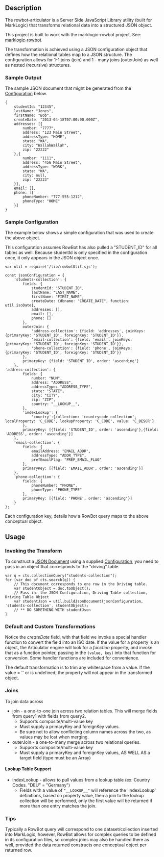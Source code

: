 ## Description

The rowbot-articulator is a Server Side JavaScript Library utility (built for MarkLogic) that transforms relational data into a structured JSON object.

This project is built to work with the marklogic-rowbot project.  See: [marklogic-rowbot](https://github.com/bradmann/marklogic-rowbot).

The transformation is achieved using a JSON configuration object that defines how the relational tables map to a JSON structure.  The configuration allows for 1-1 joins (join) and 1 - many joins (outerJoin) as well as nested (recursive) structures.

### Sample Output
The sample JSON document that might be generated from the [Configuration](#sample-configuration) below.

```
{
	studentId: "12345",
	lastName: "Jones",
	firstName: "Bob",
	createDate: "2013-04-18T07:00:00.000Z",
	addresses: [{
		number: "7777",
		address: "123 Main Street",
		addressType: "HOME",
		state: "WA",
		city: "WallahWallah",
		zip: "22222"
	},{
		number: "1111",
		address: "456 Main Street",
		addressType: "WORK",
		state: "WA",
		city: null,
		zip: "22223"
	}],
	email: [],
	phone: [{
		phoneNumber: "777-555-1212",
		phoneType: "HOME"
	}]
}
```

### Sample Configuration
The example below shows a simple configuration that was used to create the above object.  

This configuration assumes RowBot has also pulled a "STUDENT_ID" for all tables as well.  Because studentId is only specified in the configuration once, it only appears in the JSON object once.

```
var util = require('/lib/rowbotUtil.sjs');

const jsonConfiguration = {
	'students-collection': {
		fields: {
			studentId: "STUDENT_ID",
			lastName: "LAST_NAME",
			firstName: "FIRST_NAME",
			createDate: {dbname: "CREATE_DATE", function: util.isoDate},
			addresses: [],
			email: [],
			phone: []
		},
		outerJoin: {
			'address-collection': {field: 'addresses', joinKeys: {primaryKey: 'STUDENT_ID', foreignKey: 'STUDENT_ID'}},
			'email-collection': {field: 'email', joinKeys: {primaryKey: 'STUDENT_ID', foreignKey: 'STUDENT_ID'}},
			'phone-collection': {field: 'phone', joinKeys: {primaryKey: 'STUDENT_ID', foreignKey: 'STUDENT_ID'}}
		},
		primaryKey: {field: 'STUDENT_ID', order: 'ascending'}
	},
'address-collection': {
		fields: {
			number: "NUM",
			address: "ADDRESS",
			addressType: "ADDRESS_TYPE",
			state: "STATE",
			city: "CITY",
			zip: "ZIP",
			country: "__LOOKUP__",
		},
		'indexLookup': {
			'country':{collection: 'countrycode-collection', localProperty: 'C_CODE', lookupProperty: 'C_CODE', value: 'C_DESCR'}
		},
		primaryKey: [{field: 'STUDENT_ID', order: 'ascending'},{field: 'ADDRESS', order: 'ascending'}]
	},
	'email-collection': {
		fields: {
			emailAddress: "EMAIL_ADDR",
			addressType: "ADDR_TYPE",
			prefEmailFlag: "PREF_EMAIL_FLAG"
		},
		primaryKey: [{field: 'EMAIL_ADDR', order: 'ascending'}]
	},
	'phone-collection': {
		fields: {
			phoneNumber: "PHONE",
			phoneType: "PHONE_TYPE"
		},
		primaryKey: [{field: 'PHONE', order: 'ascending'}]
	}
};
```

Each configuration key, details how a RowBot query maps to the above conceptual object. 

## Usage

### Invoking the Transform
To construct a [JSON Document](#sample-output) using a supplied [Configuration](#sample-configuration), you need to pass in an object that corresponds to the "driving" table. 
```
var q = cts.collectionQuery("students-collection");
for (var doc of cts.search(q)) {
	// This document corresponds to one row in the Driving table.
	var studentObject = doc.toObject();
	// Pass in: the JSON Configuration, Driving Table collection, Driving Table Object
	var studentJson = util.buildJsonDocument(jsonConfiguration, 'students-collection', studentObject);
	// ** DO SOMETHING WITH studentJson
}
```

### Default and Custom Transformations
Notice the *createDate* field, with that field we invoke a special handler function to convert the field into an ISO date.  If the value for a property is an object, the Articulator engine will look for a *function* property, and invoke that as a function pointer, passing in the ```(value, key)``` into that function for conversion.  Some handler functions are included for convenience.  

The default transformation is to trim any whitespace from a value.  If the value = '' or is undefined, the property will not appear in the transformed object.

### Joins
To join data across 
* join - a one-to-one join across two relation tables.  This will merge fields from query1 with fields from query2.
	* Supports composite/multi-value key
	* Must supply a primaryKey and foreignKey values.
	* Be sure not to allow conflicting column names across the two, as values may be lost when merging.
* outerJoin - a one-to-many merge across two relational queries.
	* Supports composite/multi-value key
	* Must supply a primaryKey and foreignKey values, AS WELL AS a target field (type must be an Array)

#### Lookup Table Support

* indexLookup - allows to pull values from a lookup table (ex: Country Codes.   "DEU" = "Germany")
	* Fields with a value of ```"__LOOKUP__"``` will reference the 'indexLookup' definitions, based on property value, then a join to the lookup collection will be performed, only the first value will be returned if more than one entry matches the join.

### Tips
Typically a RowBot query will correspond to one dataset/collection inserted into MarkLogic, however, RowBot allows for complex queries to be defined in its configuration files, so complex joins may also be handled there as well, provided the data returned constructs one conceptual object per returned row.